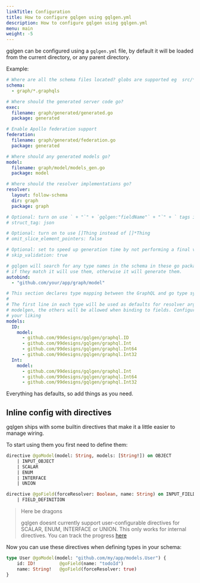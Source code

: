 ```yaml
---
linkTitle: Configuration
title: How to configure gqlgen using gqlgen.yml
description: How to configure gqlgen using gqlgen.yml
menu: main
weight: -5
---
```


gqlgen can be configured using a `gqlgen.yml` file, by default it will be loaded from the current directory, or any parent directory.

Example:

```yml
# Where are all the schema files located? globs are supported eg  src/**/*.graphqls
schema:
  - graph/*.graphqls

# Where should the generated server code go?
exec:
  filename: graph/generated/generated.go
  package: generated

# Enable Apollo federation support
federation:
  filename: graph/generated/federation.go
  package: generated

# Where should any generated models go?
model:
  filename: graph/model/models_gen.go
  package: model

# Where should the resolver implementations go?
resolver:
  layout: follow-schema
  dir: graph
  package: graph

# Optional: turn on use ` + "`" + `gqlgen:"fieldName"` + "`" + ` tags in your models
# struct_tag: json

# Optional: turn on to use []Thing instead of []*Thing
# omit_slice_element_pointers: false

# Optional: set to speed up generation time by not performing a final validation pass.
# skip_validation: true

# gqlgen will search for any type names in the schema in these go packages
# if they match it will use them, otherwise it will generate them.
autobind:
  - "github.com/your/app/graph/model"

# This section declares type mapping between the GraphQL and go type systems
#
# The first line in each type will be used as defaults for resolver arguments and
# modelgen, the others will be allowed when binding to fields. Configure them to
# your liking
models:
  ID:
    model:
      - github.com/99designs/gqlgen/graphql.ID
      - github.com/99designs/gqlgen/graphql.Int
      - github.com/99designs/gqlgen/graphql.Int64
      - github.com/99designs/gqlgen/graphql.Int32
  Int:
    model:
      - github.com/99designs/gqlgen/graphql.Int
      - github.com/99designs/gqlgen/graphql.Int64
      - github.com/99designs/gqlgen/graphql.Int32

```

Everything has defaults, so add things as you need.

## Inline config with directives

gqlgen ships with some builtin directives that make it a little easier to manage wiring.

To start using them you first need to define them:

```graphql
directive @goModel(model: String, models: [String!]) on OBJECT
    | INPUT_OBJECT
    | SCALAR
    | ENUM
    | INTERFACE
    | UNION

directive @goField(forceResolver: Boolean, name: String) on INPUT_FIELD_DEFINITION
    | FIELD_DEFINITION
```

> Here be dragons
>
> gqlgen doesnt currently support user-configurable directives for SCALAR, ENUM, INTERFACE or UNION. This only works
> for internal directives. You can track the progress [here](https://github.com/99designs/gqlgen/issues/760)

Now you can use these directives when defining types in your schema:

```graphql
type User @goModel(model: "github.com/my/app/models.User") {
    id: ID!         @goField(name: "todoId")
    name: String!   @goField(forceResolver: true)
}
```
